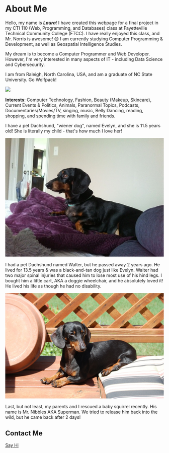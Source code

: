 # About Me 

Hello, my name is <em><b>Laura</b></em>! I have created this webpage for a final project in my CTI 110 (Web, Programming, and Databases) class at Fayetteville Technical Community College (FTCC). I have really enjoyed this class, and Mr. Norris is awesome! 😊 I am currently studying Computer Programming & Development, as well as Geospatial Intelligence Studies.

My dream is to become a Computer Programmer and Web Developer. However, I'm very interested in many aspects of IT - including Data Science and Cybersecurity. 

I am from Raleigh, North Carolina, USA, and am a graduate of NC State University. Go Wolfpack!

<img src="https://user-images.githubusercontent.com/116817238/205969374-b05645dc-4e06-49ae-9005-378332d9427b.png" width="300">

<b>Interests</b>: Computer Technology, Fashion, Beauty (Makeup, Skincare), Current Events & Politics, Animals, Paranormal Topics, Podcasts, Documentaries/Movies/TV, singing, music, Belly Dancing, reading, shopping, and spending time with family and friends.

I have a pet Dachshund, "wiener dog", named Evelyn, and she is 11.5 years old! She is literally my child - that's how much I love her! 

<img src="0727181732a.jpg">

I had a pet Dachshund named Walter, but he passed away 2 years ago. He lived for 13.5 years & was a black-and-tan dog just like Evelyn. Walter had two major spinal injuries that caused him to lose most use of his hind legs. I bought him a little cart, AKA a doggie wheelchair, and he absolutely loved it! He lived his life as though he had no disability.

<img src="DSC_0060.JPG">

Last, but not least, my parents and I rescued a baby squirrel recently. His name is Mr. Nibbles AKA Superman. We tried to release him back into the wild, but he came back after 2 days!



## Contact Me
<a href="contact.html">Say Hi</a>
